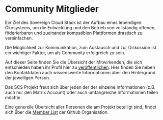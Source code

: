 # Community Mitglieder

Ein Ziel des Sovereign Cloud Stack ist der Aufbau eines lebendigen Ökosystems, um
die Entwicklung und den Betrieb von vollständig offenen, föderierbaren und zueinander
kompatiblen Plattformen drastisch zu vereinfachen.

Die Möglichkeit zur Kommunikation, zum Austausch und zur Diskussion ist ein wichtiger Faktor, um als Community erfolgreich zu sein.

Auf dieser Seite finden Sie die Übersicht der Mitwirkenden, die sich entschieden haben ihr Profil hier zu <a href="/2023/01/27/community-profiles/">veröffentlichen</a>.
Hier finden Sie neben den Kontaktdaten auch wissenswerte Informationen über den Hintergrund der jeweiligen Person.

Das SCS Projekt freut sich über jeden der der einzelne Informationen (z.B. auch nur den Matrix Account) oder auch umfangreiche Informationen teilen möchte.

Eine generelle Übersicht aller Personen die am Projekt beteiligt sind, findet sich über die [Member List](https://github.com/orgs/SovereignCloudStack/people) der Github Organisation.
